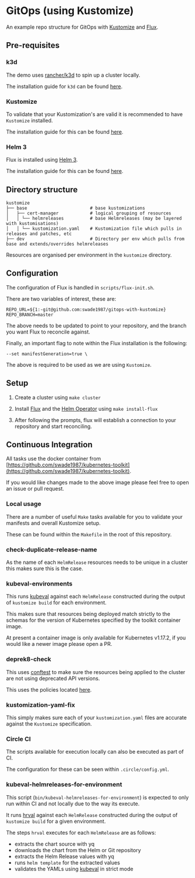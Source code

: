 # GitOps (using Kustomize)

An example repo structure for GitOps with [Kustomize](https://github.com/kubernetes-sigs/kustomize) and [Flux](https://github.com/fluxcd/flux).

## Pre-requisites

### k3d

The demo uses [rancher/k3d](https://github.com/rancher/k3d) to spin up a cluster locally.

The installation guide for `k3d` can be found [here](https://github.com/rancher/k3d#get).

### Kustomize

To validate that your Kustomization's are valid it is recommended to have `Kustomize` installed.

The installation guide for this can be found [here](https://github.com/kubernetes-sigs/kustomize).

### Helm 3

Flux is installed using [Helm 3](https://helm.sh/blog/helm-3-released/).

The installation guide for this can be found [here](https://helm.sh/docs/intro/install/). 

## Directory structure

```
kustomize
├── base                        # base kustomizations             
│   ├── cert-manager            # logical grouping of resources
│   │ └── helmreleases          # base Helmreleases (may be layered with kustomisations)
│   │ └── kustomization.yaml    # Kustomization file which pulls in releases and patches, etc
├── dev                         # Directory per env which pulls from base and extends/overrides helmreleases
```

Resources are organised per environment in the `kustomize` directory.

## Configuration

The configuration of Flux is handled in `scripts/flux-init.sh`.

There are two variables of interest, these are:

```
REPO_URL=${1:-git@github.com:swade1987/gitops-with-kustomize}
REPO_BRANCH=master
```

The above needs to be updated to point to your repository, and the branch you want Flux to reconcile against.

Finally, an important flag to note within the Flux installation is the following:

```
--set manifestGeneration=true \
```

The above is required to be used as we are using `Kustomize`.

## Setup

1. Create a cluster using `make cluster`

2. Install [Flux](https://github.com/fluxcd/flux) and the [Helm Operator](https://github.com/fluxcd/helm-operator) using `make install-flux`

3. After following the prompts, flux will establish a connection to your repository and start reconciling.

## Continuous Integration

All tasks use the docker container from [https://github.com/swade1987/kubernetes-toolkit](https://github.com/swade1987/kubernetes-toolkit).

If you would like changes made to the above image please feel free to open an issue or pull request.

### Local usage

There are a number of useful `Make` tasks available for you to validate your manifests and overall Kustomize setup.

These can be found within the `Makefile` in the root of this repository.

### check-duplicate-release-name

As the name of each `HelmRelease` resources needs to be unique in a cluster this makes sure this is the case.

### kubeval-environments

This runs [kubeval](https://github.com/instrumenta/kubeval) against each `HelmRelease` constructed during the output of `kustomize build` for each environment.

This makes sure that resources being deployed match strictly to the schemas for the version of Kubernetes specified by the toolkit container image.

At present a container image is only available for Kubernetes v1.17.2, if you would like a newer image please open a PR.

### deprek8-check

This uses [conftest](https://github.com/open-policy-agent/conftest) to make sure the resources being applied to the cluster are not using deprecated API versions.

This uses the policies located [here](https://github.com/swade1987/kubernetes-toolkit/tree/master/policies/deprecations).

### kustomization-yaml-fix

This simply makes sure each of your `kustomization.yaml` files are accurate against the `Kustomize` specification.

### Circle CI

The scripts available for execution locally can also be executed as part of CI.

The configuration for these can be seen within `.circle/config.yml`.

### kubeval-helmreleases-for-environment

This script (`bin/kubeval-helmreleases-for-environment`) is expected to only run within CI and not locally due to the way its execute.

It runs [hrval](https://github.com/stefanprodan/hrval-action) against each `HelmRelease` constructed during the output of `kustomize build` for a given environment.
 
The steps `hrval` executes for each `HelmRelease` are as follows:

- extracts the chart source with yq
- downloads the chart from the Helm or Git repository
- extracts the Helm Release values with yq
- runs `helm template` for the extracted values
- validates the YAMLs using [kubeval](https://github.com/instrumenta/kubeval) in strict mode